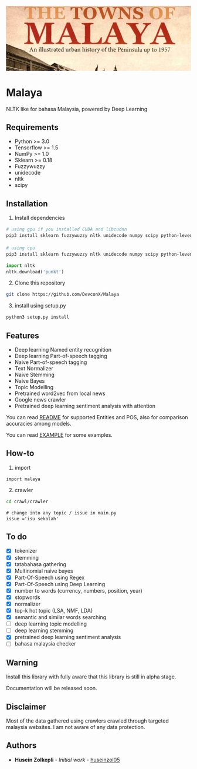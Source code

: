 <p align="center">
    <img src="entities-pos/towns-of-malaya.jpg" alt="malaya logo" />
</p>

# Malaya
NLTK like for bahasa Malaysia, powered by Deep Learning

## Requirements
  * Python >= 3.0
  * Tensorflow >= 1.5
  * NumPy >= 1.0
  * Sklearn >= 0.18
  * Fuzzywuzzy
  * unidecode
  * nltk
  * scipy

## Installation
1. Install dependencies
```bash
# using gpu if you installed CUDA and libcudnn
pip3 install sklearn fuzzywuzzy nltk unidecode numpy scipy python-levenshtein tensorflow-gpu==1.5

# using cpu
pip3 install sklearn fuzzywuzzy nltk unidecode numpy scipy python-levenshtein tensorflow==1.5
```

```python
import nltk
nltk.download('punkt')
```
2. Clone this repository
```bash
git clone https://github.com/DevconX/Malaya
```
3. install using setup.py
```bash
python3 setup.py install
```

## Features
  * Deep learning Named entity recognition
  * Deep learning Part-of-speech tagging
  * Naive Part-of-speech tagging
  * Text Normalizer
  * Naive Stemming
  * Naive Bayes
  * Topic Modelling
  * Pretrained word2vec from local news
  * Google news crawler
  * Pretrained deep learning sentiment analysis with attention

You can read [README](https://github.com/DevconX/Malaya/tree/master/training) for supported Entities and POS, also for comparison accuracies among models.

You can read [EXAMPLE](EXAMPLE.md) for some examples.

## How-to

1. import
```python3
import malaya
```
2. crawler
```bash
cd crawl/crawler
```
```python3
# change into any topic / issue in main.py
issue ='isu sekolah'
```

## To do

- [x] tokenizer
- [x] stemming
- [x] tatabahasa gathering
- [x] Multinomial naive bayes
- [x] Part-Of-Speech using Regex
- [x] Part-Of-Speech using Deep Learning
- [x] number to words (currency, numbers, position, year)
- [x] stopwords
- [x] normalizer
- [x] top-k hot topic (LSA, NMF, LDA)
- [x] semantic and similar words searching
- [ ] deep learning topic modelling
- [ ] deep learning stemming
- [x] pretrained deep learning sentiment analysis
- [ ] bahasa malaysia checker

## Warning

Install this library with fully aware that this library is still in alpha stage.

Documentation will be released soon.

## Disclaimer

Most of the data gathered using crawlers crawled through targeted malaysia websites. I am not aware of any data protection.

## Authors

* **Husein Zolkepli** - *Initial work* - [huseinzol05](https://github.com/huseinzol05)
